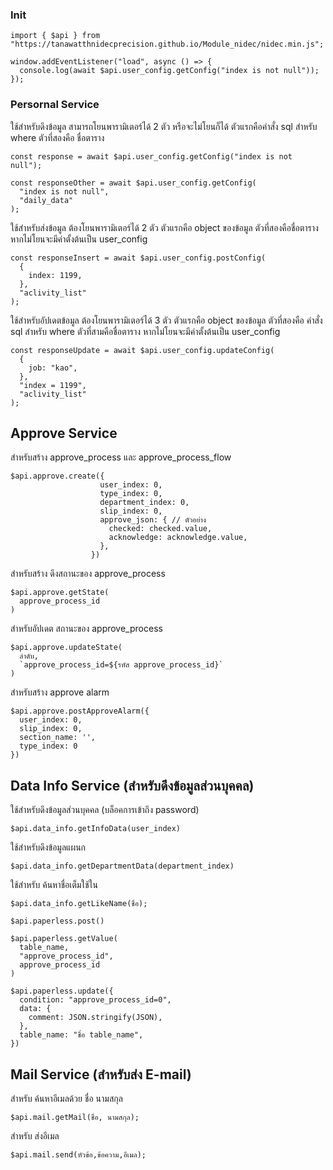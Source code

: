 ### Init
```JS
import { $api } from "https://tanawatthnidecprecision.github.io/Module_nidec/nidec.min.js";

window.addEventListener("load", async () => {
  console.log(await $api.user_config.getConfig("index is not null"));
});
```

### Persornal Service

ใช้สำหรับดึงข้อมูล
สามารถโยนพารามิเตอร์ได้ 2 ตัว หรือจะไม่โยนก็ได้
ตัวแรกคือคำสั่ง sql สำหรับ where
ตัวที่สองคือ ชื่อตาราง

```JS
const response = await $api.user_config.getConfig("index is not null");
```

```
const responseOther = await $api.user_config.getConfig(
  "index is not null",
  "daily_data"
);
```

ใช้สำหรับส่งข้อมูล
ต้องโยนพารามิเตอร์ได้ 2 ตัว
ตัวแรกคือ object ของข้อมูล
ตัวที่สองคือชื่อตาราง หากไม่โยนจะมีค่าตั้งต้นเป็น user_config
```JS
const responseInsert = await $api.user_config.postConfig(
  {
    index: 1199,
  },
  "aclivity_list"
);
```

ใช้สำหรับอัปเดตข้อมูล
ต้องโยนพารามิเตอร์ได้ 3 ตัว
ตัวแรกคือ object ของข้อมูล
ตัวที่สองคือ คำสั่ง sql สำหรับ where
ตัวที่สามคือชื่อตาราง หากไม่โยนจะมีค่าตั้งต้นเป็น user_config

```JS
const responseUpdate = await $api.user_config.updateConfig(
  {
    job: "kao",
  },
  "index = 1199",
  "aclivity_list"
);
```

## Approve Service

สำหรับสร้าง approve_process และ approve_process_flow 
```JS
$api.approve.create({
                    user_index: 0,
                    type_index: 0,
                    department_index: 0,
                    slip_index: 0,
                    approve_json: { // ตัวอย่าง
                      checked: checked.value,
                      acknowledge: acknowledge.value,
                    },
                  })
```

สำหรับสร้าง ดึงสถานะของ approve_process 
```
$api.approve.getState(
  approve_process_id
)
```

สำหรับอัปเดต สถานะของ approve_process 
```
$api.approve.updateState(
  ลำดับ,
  `approve_process_id=${รหัส approve_process_id}`                  
)
```

สำหรับสร้าง approve alarm 
```
$api.approve.postApproveAlarm({
  user_index: 0,
  slip_index: 0,
  section_name: '',
  type_index: 0
})
```
## Data Info Service (สำหรับดึงข้อมูลส่วนบุคคล)
ใช้สำหรับดึงข้อมูลส่วนบุคคล (บล็อคการเข้าถึง password)
```
$api.data_info.getInfoData(user_index)
```

ใช้สำหรับดึงข้อมูลแผนก
```
$api.data_info.getDepartmentData(department_index)
```

ใช้สำหรับ ค้นหาชื่อเต็มใช้ใน 
```
$api.data_info.getLikeName(ชื่อ);
```

```
$api.paperless.post()
```

```
$api.paperless.getValue(
  table_name,
  "approve_process_id",
  approve_process_id
)
```

```
$api.paperless.update({
  condition: "approve_process_id=0",
  data: {
    comment: JSON.stringify(JSON),
  },
  table_name: "ชื่อ table_name",
})
```



## Mail Service (สำหรับส่ง E-mail)

สำหรับ ค้นหาอีเมลด้วย ชื่อ นามสกุล
```
$api.mail.getMail(ชื่อ, นามสกุล);
```

สำหรับ ส่งอีเมล
```
$api.mail.send(หัวข้อ,ข้อความ,อีเมล);
```

